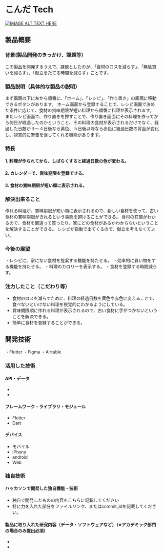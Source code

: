 # こんだ Tech

[![IMAGE ALT TEXT HERE](https://jphacks.com/wp-content/uploads/2022/08/JPHACKS2022_ogp.jpg)](https://www.youtube.com/watch?v=LUPQFB4QyVo)

## 製品概要
### 背景(製品開発のきっかけ、課題等）
この製品を開発するうえで、課題としたのが、「食材のロスを減らす」、「無駄買いを減らす」、「献立をたてる時間を減らす」ことです。
### 製品説明（具体的な製品の説明）
まず画面の下に左から順番に、「ホーム」、「レシピ」、「作り置き」の画面に移動できるボタンがあります。
ホーム画面から登録することで、レシピ画面で決めた条件に応じて、食材の賞味期限が短い料理から順番に料理が表示されます。
またレシピ画面で、作り置きを押すことで、作り置き画面にその料理を作ってから何日が経過したのかということ、その料理の食材が表示されるだけでなく、経過した日数が３～４日後なら黄色、５日後以降なら赤色に経過日数の背面が変化し、視覚的に警告を促してくれる機能があります。
### 特長
#### 1. 料理が作られてから、しばらくすると経過日数の色が変わる。
#### 2. カレンダーで、賞味期限を登録できる。
#### 3. 食材の賞味期限が短い順に表示される。

### 解決出来ること
作れる料理が、賞味期限が短い順に表示されるので、新しい食材を使って、古い食材の賞味期限がきれるという事態を避けることができる。
食材の在庫がわかるので、食材を間違って買ったり、家にどの食材があるかわからないということを解決することができる。
レシピが自動で出てくるので、献立を考えなくてよい。

### 今後の展望
・レシピに、家にない食材を提案する機能を持たせる。
・効率的に買い物をする機能を持たせる。
・料理のカロリーを表示する。
・食材を登録する時間減らす。

### 注力したこと（こだわり等）
* 食材のロスを減らすために、料理の経過日数を黄色や赤色に変えることで、食べないといけない料理を視覚的にわかるようにしている。
* 賞味期限順に作れる料理が表示されるので、古い食材に手がつかないということを解決できる。
* 簡単に食材を登録することができる。

## 開発技術
・Flutter 
・Figma
・Airtable
### 活用した技術
#### API・データ
* 
* 

#### フレームワーク・ライブラリ・モジュール
* Flutter
* Dart

#### デバイス
* モバイル
* iPhone
* android
* Web

### 独自技術
#### ハッカソンで開発した独自機能・技術
* 独自で開発したものの内容をこちらに記載してください
* 特に力を入れた部分をファイルリンク、またはcommit_idを記載してください。

#### 製品に取り入れた研究内容（データ・ソフトウェアなど）（※アカデミック部門の場合のみ提出必須）
* 
* 
